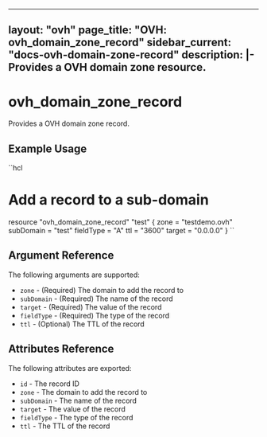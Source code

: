 ---
layout: "ovh"
page_title: "OVH: ovh_domain_zone_record"
sidebar_current: "docs-ovh-domain-zone-record"
description: |-
  Provides a OVH domain zone resource.
  ---

# ovh_domain_zone_record

Provides a OVH domain zone record.

## Example Usage

``hcl
# Add a record to a sub-domain
resource "ovh_domain_zone_record" "test" {
    zone = "testdemo.ovh"
    subDomain = "test"
    fieldType = "A"
    ttl = "3600"
    target = "0.0.0.0"
}
``
                            
## Argument Reference
                            
The following arguments are supported:
                            
* `zone` - (Required) The domain to add the record to
* `subDomain` - (Required) The name of the record
* `target` - (Required) The value of the record
* `fieldType` - (Required) The type of the record
* `ttl` - (Optional) The TTL of the record


## Attributes Reference

The following attributes are exported:

* `id` - The record ID
* `zone` - The domain to add the record to
* `subDomain` - The name of the record
* `target` - The value of the record
* `fieldType` - The type of the record
* `ttl` - The TTL of the record

